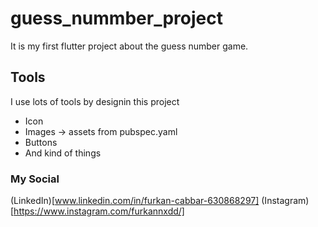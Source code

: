 # guess_nummber_project

It is my first flutter project about the guess number game.

## Tools

I use lots of tools by designin this project

- Icon
- Images -> assets from pubspec.yaml
- Buttons
- And kind of things

### My Social

(LinkedIn)[www.linkedin.com/in/furkan-cabbar-630868297]
(Instagram)[https://www.instagram.com/furkannxdd/]
